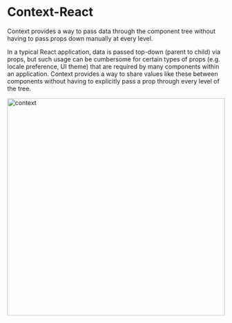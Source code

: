 # Context-React

Context provides a way to pass data through the component tree without having to pass props down manually at every level.

In a typical React application, data is passed top-down (parent to child) via props, but such usage can be cumbersome for certain types of props (e.g. locale preference, UI theme) that are required by many components within an application. Context provides a way to share values like these between components without having to explicitly pass a prop through every level of the tree.

<img margin-left="50px" width="504" alt="context" src="https://user-images.githubusercontent.com/95706081/176916935-66598118-a7b2-4bc4-90e0-8fe9409c26f3.png">
